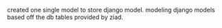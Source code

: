 created one single model to store django model. modeling django models based off the db tables provided by ziad. 